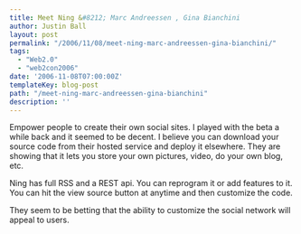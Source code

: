 ```yaml
---
title: Meet Ning &#8212; Marc Andreessen , Gina Bianchini
author: Justin Ball
layout: post
permalink: "/2006/11/08/meet-ning-marc-andreessen-gina-bianchini/"
tags:
  - "Web2.0"
  - "web2con2006"
date: '2006-11-08T07:00:00Z'
templateKey: blog-post
path: "/meet-ning-marc-andreessen-gina-bianchini"
description: ''
---
```


Empower people to create their own social sites. I played with the beta a while back and it seemed to be decent. I believe you can download your source code from their hosted service and deploy it elsewhere.
They are showing that it lets you store your own pictures, video, do your own blog, etc.

Ning has full RSS and a REST api. You can reprogram it or add features to it. You can hit the view source button at anytime and then customize the code.

They seem to be betting that the ability to customize the social network will appeal to users.
